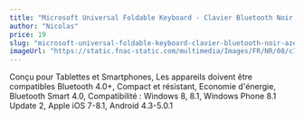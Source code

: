 ```yaml
---
title: "Microsoft Universal Foldable Keyboard - Clavier Bluetooth Noir AZERTY"
author: "Nicolas"
price: 19
slug: "microsoft-universal-foldable-keyboard-clavier-bluetooth-noir-azerty"
imageUrl: "https://static.fnac-static.com/multimedia/Images/FR/NR/08/c7/70/7390984/1540-1/tsp20150811150424/Clavier-Pliable-Microsoft-Universal-Foldable-Keyboard.jpg"
---
```


Conçu pour Tablettes et Smartphones, Les appareils doivent être compatibles Bluetooth 4.0+, Compact et résistant, Economie d'énergie, Bluetooth Smart 4.0, Compatibilité : Windows 8, 8.1, Windows Phone 8.1 Update 2, Apple iOS 7-8.1, Android 4.3-5.0.1
